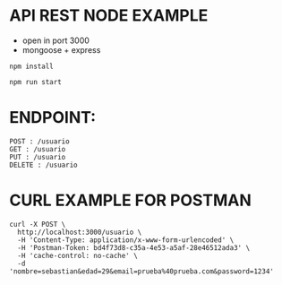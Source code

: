 # API REST NODE EXAMPLE
- open in port 3000
- mongoose + express 

```
npm install

npm run start
```

# ENDPOINT: 

```
POST : /usuario
GET : /usuario
PUT : /usuario
DELETE : /usuario
```

# CURL EXAMPLE FOR POSTMAN
```
curl -X POST \
  http://localhost:3000/usuario \
  -H 'Content-Type: application/x-www-form-urlencoded' \
  -H 'Postman-Token: bd4f73d8-c35a-4e53-a5af-28e46512ada3' \
  -H 'cache-control: no-cache' \
  -d 'nombre=sebastian&edad=29&email=prueba%40prueba.com&password=1234'
```